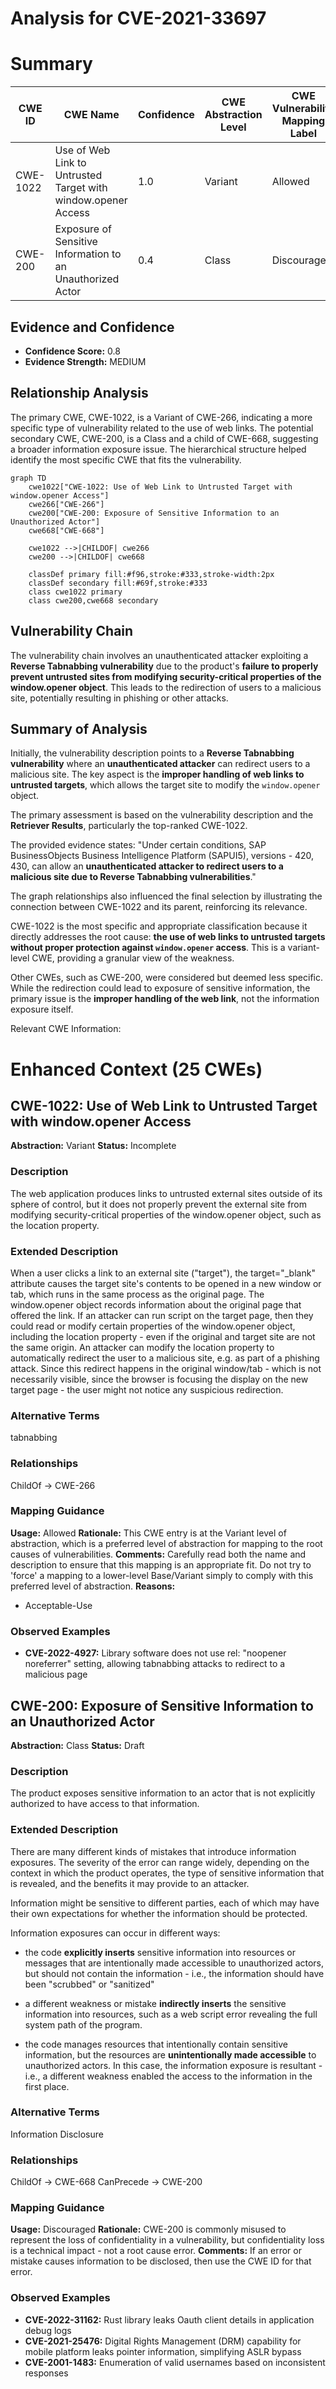 # Analysis for CVE-2021-33697

# Summary
| CWE ID | CWE Name | Confidence | CWE Abstraction Level | CWE Vulnerability Mapping Label | CWE-Vulnerability Mapping Notes |
|---|---|---|---|---|---|
| CWE-1022 | Use of Web Link to Untrusted Target with window.opener Access | 1.0 | Variant | Allowed | Primary CWE |
| CWE-200 | Exposure of Sensitive Information to an Unauthorized Actor | 0.4 | Class | Discouraged | Secondary Candidate |

## Evidence and Confidence

*   **Confidence Score:** 0.8
*   **Evidence Strength:** MEDIUM

## Relationship Analysis
The primary CWE, CWE-1022, is a Variant of CWE-266, indicating a more specific type of vulnerability related to the use of web links. The potential secondary CWE, CWE-200, is a Class and a child of CWE-668, suggesting a broader information exposure issue. The hierarchical structure helped identify the most specific CWE that fits the vulnerability.

```mermaid
graph TD
    cwe1022["CWE-1022: Use of Web Link to Untrusted Target with window.opener Access"]
    cwe266["CWE-266"]
    cwe200["CWE-200: Exposure of Sensitive Information to an Unauthorized Actor"]
    cwe668["CWE-668"]

    cwe1022 -->|CHILDOF| cwe266
    cwe200 -->|CHILDOF| cwe668

    classDef primary fill:#f96,stroke:#333,stroke-width:2px
    classDef secondary fill:#69f,stroke:#333
    class cwe1022 primary
    class cwe200,cwe668 secondary
```

## Vulnerability Chain
The vulnerability chain involves an unauthenticated attacker exploiting a **Reverse Tabnabbing vulnerability** due to the product's **failure to properly prevent untrusted sites from modifying security-critical properties of the window.opener object**. This leads to the redirection of users to a malicious site, potentially resulting in phishing or other attacks.

## Summary of Analysis
Initially, the vulnerability description points to a **Reverse Tabnabbing vulnerability** where an **unauthenticated attacker** can redirect users to a malicious site. The key aspect is the **improper handling of web links to untrusted targets**, which allows the target site to modify the `window.opener` object.

The primary assessment is based on the vulnerability description and the **Retriever Results**, particularly the top-ranked CWE-1022.

The provided evidence states: "Under certain conditions, SAP BusinessObjects Business Intelligence Platform (SAPUI5), versions - 420, 430, can allow an **unauthenticated attacker to redirect users to a malicious site due to Reverse Tabnabbing vulnerabilities**."

The graph relationships also influenced the final selection by illustrating the connection between CWE-1022 and its parent, reinforcing its relevance.

CWE-1022 is the most specific and appropriate classification because it directly addresses the root cause: **the use of web links to untrusted targets without proper protection against `window.opener` access**. This is a variant-level CWE, providing a granular view of the weakness.

Other CWEs, such as CWE-200, were considered but deemed less specific. While the redirection could lead to exposure of sensitive information, the primary issue is the **improper handling of the web link**, not the information exposure itself.

Relevant CWE Information:

# Enhanced Context (25 CWEs)

## CWE-1022: Use of Web Link to Untrusted Target with window.opener Access
**Abstraction:** Variant
**Status:** Incomplete

### Description
The web application produces links to untrusted external sites outside of its sphere of control, but it does not properly prevent the external site from modifying  security-critical properties of the window.opener object, such as the location property.

### Extended Description
When a user clicks a link to an external site ("target"), the target="_blank" attribute causes the target site's contents to be opened in a new window or tab, which runs in the same process as the original page. The window.opener object records information about the original page that offered the link. If an attacker can run script on the target page, then they could read or modify certain properties of the window.opener object, including the location property - even if the original and target site are not the same origin. An attacker can modify the location property to automatically redirect the user to a malicious site, e.g. as part of a phishing attack. Since this redirect happens in the original window/tab - which is not necessarily visible, since the browser is focusing the display on the new target page - the user might not notice any suspicious redirection.

### Alternative Terms
tabnabbing

### Relationships
ChildOf -> CWE-266

### Mapping Guidance
**Usage:** Allowed
**Rationale:** This CWE entry is at the Variant level of abstraction, which is a preferred level of abstraction for mapping to the root causes of vulnerabilities.
**Comments:** Carefully read both the name and description to ensure that this mapping is an appropriate fit. Do not try to 'force' a mapping to a lower-level Base/Variant simply to comply with this preferred level of abstraction.
**Reasons:**
- Acceptable-Use

### Observed Examples
- **CVE-2022-4927:** Library software does not use rel: "noopener noreferrer" setting, allowing tabnabbing attacks to redirect to a malicious page

## CWE-200: Exposure of Sensitive Information to an Unauthorized Actor
**Abstraction:** Class
**Status:** Draft

### Description
The product exposes sensitive information to an actor that is not explicitly authorized to have access to that information.

### Extended Description
There are many different kinds of mistakes that introduce information exposures. The severity of the error can range widely, depending on the context in which the product operates, the type of sensitive information that is revealed, and the benefits it may provide to an attacker.

Information might be sensitive to different parties, each of which may have their own expectations for whether the information should be protected.

Information exposures can occur in different ways:

  - the code  **explicitly inserts**  sensitive information into resources or messages that are intentionally made accessible to unauthorized actors, but should not contain the information - i.e., the information should have been "scrubbed" or "sanitized"

  - a different weakness or mistake  **indirectly inserts**  the sensitive information into resources, such as a web script error revealing the full system path of the program.

  - the code manages resources that intentionally contain sensitive information, but the resources are  **unintentionally made accessible**  to unauthorized actors. In this case, the information exposure is resultant - i.e., a different weakness enabled the access to the information in the first place.

### Alternative Terms
Information Disclosure

### Relationships
ChildOf -> CWE-668
CanPrecede -> CWE-200

### Mapping Guidance
**Usage:** Discouraged
**Rationale:** CWE-200 is commonly misused to represent the loss of confidentiality in a vulnerability, but confidentiality loss is a technical impact - not a root cause error.
**Comments:** If an error or mistake causes information to be disclosed, then use the CWE ID for that error.

### Observed Examples
- **CVE-2022-31162:** Rust library leaks Oauth client details in application debug logs
- **CVE-2021-25476:** Digital Rights Management (DRM) capability for mobile platform leaks pointer information, simplifying ASLR bypass
- **CVE-2001-1483:** Enumeration of valid usernames based on inconsistent responses